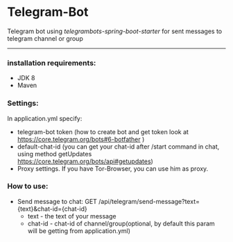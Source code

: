 # Telegram-Bot

Telegram bot using *telegrambots-spring-boot-starter* for sent messages to telegram channel or group
____

### installation requirements:
 - JDK 8
 - Maven


### Settings:
In application.yml specify:
 - telegram-bot token (how to create bot and get token look at https://core.telegram.org/bots#6-botfather )
 - default-chat-id (you can get your chat-id after /start command in chat, using  method getUpdates https://core.telegram.org/bots/api#getupdates)
 - Proxy settings. If you have Tor-Browser, you can use him as proxy. 
 
 ### How to use:
 - Send message to chat:
 GET /api/telegram/send-message?text={text}&chat-id={chat-id}
    - text - the text of your message
   - chat-id - chat-id of channel/group(optional, by default this param will be getting from application.yml)
